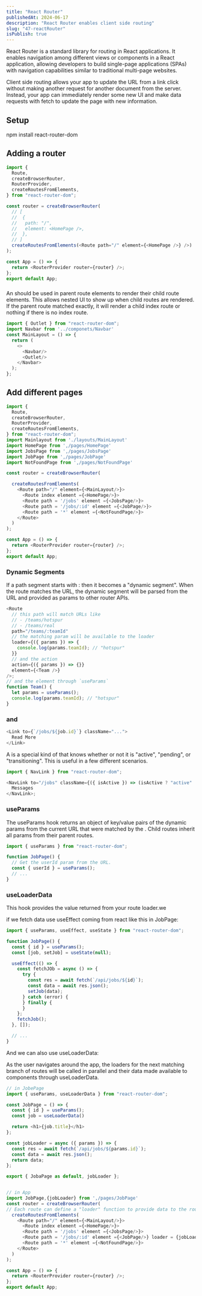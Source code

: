 ```yaml
---
title: "React Router"
publishedAt: 2024-06-17
description: "React Router enables client side routing"
slug: "47-reactRouter"
isPublish: true
---
```


React Router is a standard library for routing in React applications. It enables navigation among different views or components in a React application, allowing developers to build single-page applications (SPAs) with navigation capabilities similar to traditional multi-page websites.

Client side routing allows your app to update the URL from a link click without making another request for another document from the server. Instead, your app can immediately render some new UI and make data requests with fetch to update the page with new information.

## Setup

npm install react-router-dom

## Adding a router

```js
import {
  Route,
  createBrowserRouter,
  RouterProvider,
  createRoutesFromElements,
} from "react-router-dom";

const router = createBrowserRouter(
  // [
  //  {
  //   path: "/",
  //   element: <HomePage />,
  //  },
  // ]
  createRoutesFromElements(<Route path="/" element={<HomePage />} />)
);

const App = () => {
  return <RouterProvider router={router} />;
};
export default App;
```

### <Outlet>

An <Outlet> should be used in parent route elements to render their child route elements. This allows nested UI to show up when child routes are rendered. If the parent route matched exactly, it will render a child index route or nothing if there is no index route.

```js
import { Outlet } from "react-router-dom";
import Navbar from '../componets/Navbar'
const MainLayout = () => {
  return (
    <>
      <Navbar/>
      <Outlet/>
    </Navbar>
  );
};
```

## Add different pages

```js
import {
  Route,
  createBrowserRouter,
  RouterProvider,
  createRoutesFromElements,
} from "react-router-dom";
import Mainlayout from './layouts/MainLayout'
import HomePage from ',/pages/HomePage'
import JobsPage from ',/pages/JobsPage'
import JobPage from ',/pages/JobPage'
import NotFoundPage from ',/pages/NotFoundPage'

const router = createBrowserRouter(

  createRoutesFromElements(
    <Route path="/" element={<MainLayout/>}>
      <Route index element ={<HomePage/>}>
      <Route path = '/jobs' element ={<JobsPage/>}>
      <Route path = '/jobs/:id' element ={<JobPage/>}>
      <Route path = '*' element ={<NotFoundPage/>}>
    </Route>
  )
);

const App = () => {
  return <RouterProvider router={router} />;
};
export default App;
```

### Dynamic Segments

If a path segment starts with : then it becomes a "dynamic segment". When the route matches the URL, the dynamic segment will be parsed from the URL and provided as params to other router APIs.

```js
<Route
  // this path will match URLs like
  // - /teams/hotspur
  // - /teams/real
  path="/teams/:teamId"
  // the matching param will be available to the loader
  loader={({ params }) => {
    console.log(params.teamId); // "hotspur"
  }}
  // and the action
  action={({ params }) => {}}
  element={<Team />}
/>;
// and the element through `useParams`
function Team() {
  let params = useParams();
  console.log(params.teamId); // "hotspur"
}
```

### <Link> and <NavLink>

```js
<Link to={`/jobs/${job.id}`} className="...">
  Read More
</Link>
```

A <NavLink> is a special kind of <Link> that knows whether or not it is "active", "pending", or "transitioning". This is useful in a few different scenarios.

```js
import { NavLink } from "react-router-dom";

<NavLink to="/jobs" className={({ isActive }) => (isActive ? "active" : "")}>
  Messages
</NavLink>;
```

### useParams

The useParams hook returns an object of key/value pairs of the dynamic params from the current URL that were matched by the <Route path>. Child routes inherit all params from their parent routes.

```js
import { useParams } from "react-router-dom";

function JobPage() {
  // Get the userId param from the URL.
  const { userId } = useParams();
  // ...
}
```

### useLoaderData

This hook provides the value returned from your route loader.we

if we fetch data use useEffect coming from react like this in JobPage:

```js
import { useParams, useEffect, useState } from "react-router-dom";

function JobPage() {
  const { id } = useParams();
  const [job, setJob] = useState(null);

  useEffect(() => {
    const fetchJOb = async () => {
      try {
        const res = await fetch(`/api/jobs/${id}`);
        const data = await res.json();
        setJob(data);
      } catch (error) {
      } finally {
      }
    };
    fetchJob();
  }, []);

  // ...
}
```

And we can also use useLoaderData:

As the user navigates around the app, the loaders for the next matching branch of routes will be called in parallel and their data made available to components through useLoaderData.

```js
// in JobePage
import { useParams, useLoaderData } from "react-router-dom";

const JobPage = () => {
  const { id } = useParams();
  const job = useLoaderData()

  return <h1>{job.title}</h1>
};

const jobLoader = async ({ params }) => {
  const res = await fetch(`/api/jobs/${params.id}`);
  const data = await res.json();
  return data;
};

export { JobaPage as default, jobLoader };


// in App
import JobPage,{jobLoader} from ',/pages/JobPage'
const router = createBrowserRouter(
// Each route can define a "loader" function to provide data to the route element before it renders.
  createRoutesFromElements(
    <Route path="/" element={<MainLayout/>}>
      <Route index element ={<HomePage/>}>
      <Route path = '/jobs' element ={<JobsPage/>}>
      <Route path = '/jobs/:id' element ={<JobPage/>} loader = {jobLoader}>
      <Route path = '*' element ={<NotFoundPage/>}>
    </Route>
  )
);

const App = () => {
  return <RouterProvider router={router} />;
};
export default App;
```
